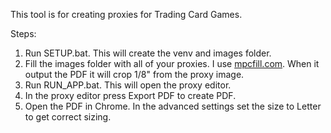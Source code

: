 This tool is for creating proxies for Trading Card Games.

Steps:

1. Run SETUP.bat. This will create the venv and images folder.
2. Fill the images folder with all of your proxies. I use [mpcfill.com](https://mpcfill.com/). When it output the PDF it will crop 1/8" from the proxy image.  
3. Run RUN_APP.bat. This will open the proxy editor.
4. In the proxy editor press Export PDF to create PDF.
5. Open the PDF in Chrome. In the advanced settings set the size to Letter to get correct sizing.
